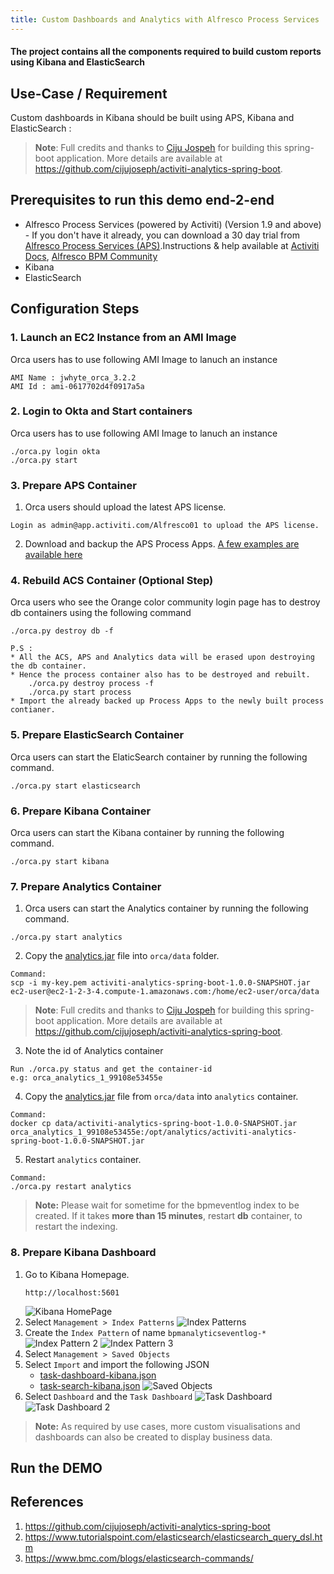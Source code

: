 ```yaml
---
title: Custom Dashboards and Analytics with Alfresco Process Services
---
```

#### The project contains all the components required to build custom reports using Kibana and ElasticSearch

## Use-Case / Requirement
Custom dashboards in Kibana should be built using APS, Kibana and ElasticSearch :

> **Note**: Full credits and thanks to [Ciju Jospeh](https://github.com/cijujoseph) for building this spring-boot application. More details are available at https://github.com/cijujoseph/activiti-analytics-spring-boot.

## Prerequisites to run this demo end-2-end

* Alfresco Process Services (powered by Activiti) (Version 1.9 and above) - If you don't have it already, you can download a 30 day trial from [Alfresco Process Services (APS)](https://www.alfresco.com/products/business-process-management/alfresco-activiti).Instructions & help available at [Activiti Docs](http://docs.alfresco.com/activiti/docs/), [Alfresco BPM Community](https://community.alfresco.com/community/bpm)
* Kibana
* ElasticSearch

## Configuration Steps
### 1. Launch an EC2 Instance from an AMI Image
Orca users has to use following AMI Image to lanuch an instance
```
AMI Name : jwhyte_orca_3.2.2
AMI Id : ami-0617702d4f0917a5a
```

### 2. Login to Okta and Start containers
Orca users has to use following AMI Image to lanuch an instance
```
./orca.py login okta
./orca.py start
```

### 3. Prepare APS Container
1. Orca users should upload the latest APS license.
```
Login as admin@app.activiti.com/Alfresco01 to upload the APS license.
```
2. Download and backup the APS Process Apps.
[A few examples are available here](assets/APS-apps)


### 4. Rebuild ACS Container (Optional Step)
Orca users who see the Orange color community login page has to destroy db containers using the following command
```
./orca.py destroy db -f

P.S : 
* All the ACS, APS and Analytics data will be erased upon destroying the db container.
* Hence the process container also has to be destroyed and rebuilt. 
    ./orca.py destroy process -f
    ./orca.py start process
* Import the already backed up Process Apps to the newly built process contianer.
```

### 5. Prepare ElasticSearch Container
Orca users can start the ElaticSearch container by running the following command.
```
./orca.py start elasticsearch
```

### 6. Prepare Kibana Container
Orca users can start the Kibana container by running the following command.
```
./orca.py start kibana
```

### 7. Prepare Analytics Container
1. Orca users can start the Analytics container by running the following command.
```
./orca.py start analytics
```

2. Copy the [analytics.jar](assets/activiti-analytics-spring-boot-1.0.0-SNAPSHOT.jar) file into `orca/data` folder.
```
Command:
scp -i my-key.pem activiti-analytics-spring-boot-1.0.0-SNAPSHOT.jar ec2-user@ec2-1-2-3-4.compute-1.amazonaws.com:/home/ec2-user/orca/data
```
> **Note**: Full credits and thanks to [Ciju Jospeh](https://github.com/cijujoseph) for building this spring-boot application. More details are available at https://github.com/cijujoseph/activiti-analytics-spring-boot. 


3. Note the id of Analytics container
```
Run ./orca.py status and get the container-id
e.g: orca_analytics_1_99108e53455e
```

4. Copy the [analytics.jar](assets/activiti-analytics-spring-boot-1.0.0-SNAPSHOT.jar) file from `orca/data` into `analytics` container.

```
Command:
docker cp data/activiti-analytics-spring-boot-1.0.0-SNAPSHOT.jar orca_analytics_1_99108e53455e:/opt/analytics/activiti-analytics-spring-boot-1.0.0-SNAPSHOT.jar
```

5. Restart `analytics` container.
```
Command:
./orca.py restart analytics
```

> **Note:** 
Please wait for sometime for the bpmeventlog index to be created. If it takes <b>more than 15 minutes</b>, restart <b>db</b> container, to restart the indexing.


### 8. Prepare Kibana Dashboard
1. Go to Kibana Homepage.
   ``` http
   http://localhost:5601
   ```
   ![Kibana HomePage](assets/kibana-homepage.png)
2. Select `Management > Index Patterns`
   ![Index Patterns](assets/index-patterns.png)
3. Create the `Index Pattern` of name `bpmanalyticseventlog-*`
   ![Index Pattern 2](assets/index-patterns-2.png)
   ![Index Pattern 3](assets/index-patterns-3.png)
4. Select `Management > Saved Objects`
5. Select `Import` and import the following JSON
    * [task-dashboard-kibana.json](assets/task-dashboard-kibana.json)
    * [task-search-kibana.json](assets/task-search-kibana.json)
    ![Saved Objects](assets/saved-objects.png)
6. Select `Dashboard` and the `Task Dashboard`
   ![Task Dashboard](assets/task-dashboard.png)
   ![Task Dashboard 2](assets/task-dashboard-2.png)

> **Note:** As required by use cases, more custom visualisations and dashboards can also be created to display business data.

## Run the DEMO


## References
1. https://github.com/cijujoseph/activiti-analytics-spring-boot
2. https://www.tutorialspoint.com/elasticsearch/elasticsearch_query_dsl.htm
3. https://www.bmc.com/blogs/elasticsearch-commands/
